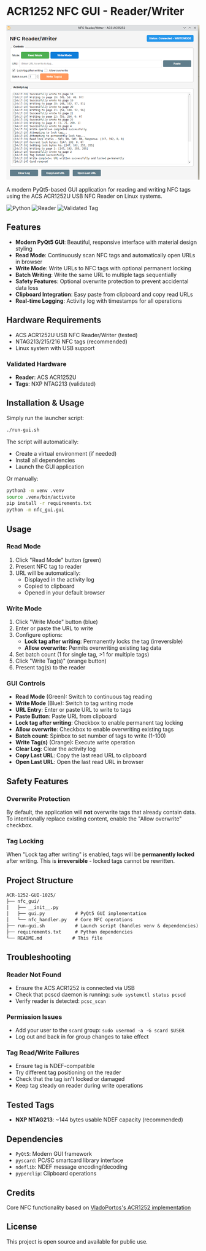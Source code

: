 # ACR1252 NFC GUI - Reader/Writer

![alt text](screenshots/image.png)

A modern PyQt5-based GUI application for reading and writing NFC tags using the ACS ACR1252U USB NFC Reader on Linux systems.

![Python](https://img.shields.io/badge/python-3.8+-blue.svg)
![Reader](https://img.shields.io/badge/Reader-ACS%20ACR1252U-blue)
![Validated Tag](https://img.shields.io/badge/Validated%20Tag-NXP%20NTAG213-brightgreen)

## Features

- **Modern PyQt5 GUI**: Beautiful, responsive interface with material design styling
- **Read Mode**: Continuously scan NFC tags and automatically open URLs in browser
- **Write Mode**: Write URLs to NFC tags with optional permanent locking
- **Batch Writing**: Write the same URL to multiple tags sequentially
- **Safety Features**: Optional overwrite protection to prevent accidental data loss
- **Clipboard Integration**: Easy paste from clipboard and copy read URLs
- **Real-time Logging**: Activity log with timestamps for all operations

## Hardware Requirements

- ACS ACR1252U USB NFC Reader/Writer (tested)
- NTAG213/215/216 NFC tags (recommended)
- Linux system with USB support

### Validated Hardware

- **Reader**: ACS ACR1252U
- **Tags**: NXP NTAG213 (validated)

## Installation & Usage

Simply run the launcher script:
```bash
./run-gui.sh
```

The script will automatically:
- Create a virtual environment (if needed)
- Install all dependencies
- Launch the GUI application

Or manually:
```bash
python3 -m venv .venv
source .venv/bin/activate
pip install -r requirements.txt
python -m nfc_gui.gui
```

## Usage

### Read Mode

1. Click "Read Mode" button (green)
2. Present NFC tag to reader
3. URL will be automatically:
   - Displayed in the activity log
   - Copied to clipboard
   - Opened in your default browser

### Write Mode

1. Click "Write Mode" button (blue)
2. Enter or paste the URL to write
3. Configure options:
   - **Lock tag after writing**: Permanently locks the tag (irreversible)
   - **Allow overwrite**: Permits overwriting existing tag data
4. Set batch count (1 for single tag, >1 for multiple tags)
5. Click "Write Tag(s)" (orange button)
6. Present tag(s) to the reader

### GUI Controls

- **Read Mode** (Green): Switch to continuous tag reading
- **Write Mode** (Blue): Switch to tag writing mode
- **URL Entry**: Enter or paste URL to write to tags
- **Paste Button**: Paste URL from clipboard
- **Lock tag after writing**: Checkbox to enable permanent tag locking
- **Allow overwrite**: Checkbox to enable overwriting existing tags
- **Batch count**: Spinbox to set number of tags to write (1-100)
- **Write Tag(s)** (Orange): Execute write operation
- **Clear Log**: Clear the activity log
- **Copy Last URL**: Copy the last read URL to clipboard
- **Open Last URL**: Open the last read URL in browser

## Safety Features

### Overwrite Protection

By default, the application will **not** overwrite tags that already contain data. To intentionally replace existing content, enable the "Allow overwrite" checkbox.

### Tag Locking

When "Lock tag after writing" is enabled, tags will be **permanently locked** after writing. This is **irreversible** - locked tags cannot be rewritten.

## Project Structure

```
ACR-1252-GUI-1025/
├── nfc_gui/
│   ├── __init__.py
│   ├── gui.py           # PyQt5 GUI implementation
│   └── nfc_handler.py   # Core NFC operations
├── run-gui.sh           # Launch script (handles venv & dependencies)
├── requirements.txt     # Python dependencies
└── README.md           # This file
```

## Troubleshooting

### Reader Not Found

- Ensure the ACS ACR1252 is connected via USB
- Check that pcscd daemon is running: `sudo systemctl status pcscd`
- Verify reader is detected: `pcsc_scan`

### Permission Issues

- Add your user to the `scard` group: `sudo usermod -a -G scard $USER`
- Log out and back in for group changes to take effect

### Tag Read/Write Failures

- Ensure tag is NDEF-compatible
- Try different tag positioning on the reader
- Check that the tag isn't locked or damaged
- Keep tag steady on reader during write operations

## Tested Tags

- **NXP NTAG213**: ~144 bytes usable NDEF capacity (recommended)

## Dependencies

- `PyQt5`: Modern GUI framework
- `pyscard`: PC/SC smartcard library interface
- `ndeflib`: NDEF message encoding/decoding
- `pyperclip`: Clipboard operations

## Credits

Core NFC functionality based on [VladoPortos's ACR1252 implementation](https://github.com/VladoPortos/python-nfc-read-write-acr1252)

## License

This project is open source and available for public use.
